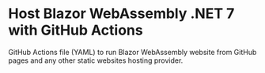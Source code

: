 <h1>Host Blazor WebAssembly .NET 7 with GitHub Actions</h1>
GitHub Actions file (YAML) to run Blazor WebAssembly website from GitHub pages and any other static websites hosting provider.
